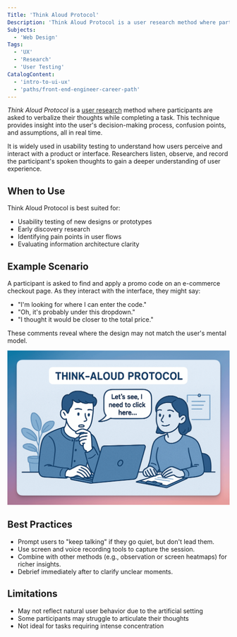 ```yaml
---
Title: 'Think Aloud Protocol'
Description: 'Think Aloud Protocol is a user research method where participants verbalize their thoughts while completing tasks, allowing researchers to capture in-the-moment insights.'
Subjects:
  - 'Web Design'
Tags:
  - 'UX'
  - 'Research'
  - 'User Testing'
CatalogContent:
  - 'intro-to-ui-ux'
  - 'paths/front-end-engineer-career-path'
---
```


*Think Aloud Protocol* is a [user research](https://www.codecademy.com/resources/docs/uiux/user-research) method where participants are asked to verbalize their thoughts while completing a task. This technique provides insight into the user's decision-making process, confusion points, and assumptions, all in real time.

It is widely used in usability testing to understand how users perceive and interact with a product or interface. Researchers listen, observe, and record the participant's spoken thoughts to gain a deeper understanding of user experience.

## When to Use

Think Aloud Protocol is best suited for:

- Usability testing of new designs or prototypes
- Early discovery research
- Identifying pain points in user flows
- Evaluating information architecture clarity

## Example Scenario

A participant is asked to find and apply a promo code on an e-commerce checkout page. As they interact with the interface, they might say:

- "I'm looking for where I can enter the code."
- "Oh, it's probably under this dropdown."
- "I thought it would be closer to the total price."

These comments reveal where the design may not match the user's mental model.

![An illustration of researcher observing a participant using think-aloud protocol in a test](https://raw.githubusercontent.com/Codecademy/docs/main/media/think-aloud-protocol.png)

## Best Practices

- Prompt users to "keep talking" if they go quiet, but don't lead them.
- Use screen and voice recording tools to capture the session.
- Combine with other methods (e.g., observation or screen heatmaps) for richer insights.
- Debrief immediately after to clarify unclear moments.

## Limitations

- May not reflect natural user behavior due to the artificial setting
- Some participants may struggle to articulate their thoughts
- Not ideal for tasks requiring intense concentration
